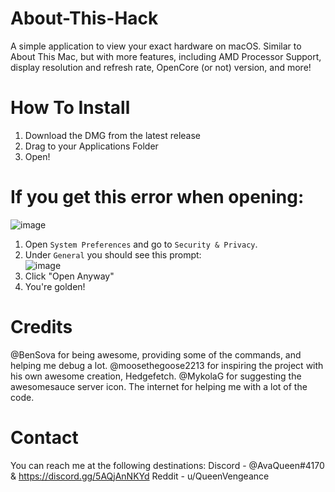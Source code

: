 # About-This-Hack
A simple application to view your exact hardware on macOS. Similar to About This Mac, but with more features, including AMD Processor Support, display resolution and refresh rate, OpenCore (or not) version, and more!

# How To Install
1) Download the DMG from the latest release
2) Drag to your Applications Folder
3) Open!

# If you get this error when opening:
![image](https://user-images.githubusercontent.com/79278890/111886978-4af4cb80-89a8-11eb-90c8-522a89abb48e.png)
1) Open `System Preferences` and go to `Security & Privacy`.
2) Under `General` you should see this prompt: <br>
![image](https://user-images.githubusercontent.com/79278890/111887036-c5bde680-89a8-11eb-8ba0-a8abf2126e35.png)
3) Click "Open Anyway"
4) You're golden!

# Credits
@BenSova for being awesome, providing some of the commands, and helping me debug a lot.
@moosethegoose2213 for inspiring the project with his own awesome creation, Hedgefetch.
@MykolaG for suggesting the awesomesauce server icon.
The internet for helping me with a lot of the code.

# Contact
You can reach me at the following destinations:
Discord - @AvaQueen#4170 & https://discord.gg/5AQjAnNKYd
Reddit - u/QueenVengeance
